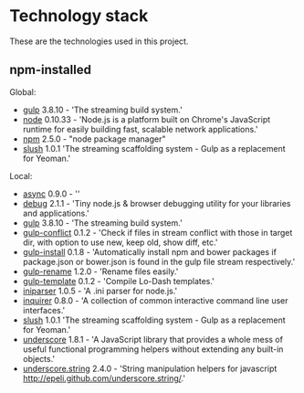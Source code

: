 # Technology stack

These are the technologies used in this project.

## npm-installed

Global:

- [gulp](http://gulpjs.com/) 3.8.10 - 'The streaming build system.'
- [node](http://nodejs.org/) 0.10.33 - 'Node.js is a platform built on Chrome's JavaScript runtime for easily building fast, scalable network applications.'
- [npm](https://npmjs.org/doc/) 2.5.0 - "node package manager"
- [slush](http://slushjs.github.io/#/) 1.0.1 'The streaming scaffolding system - Gulp as a replacement for Yeoman.'

Local:

- [async]() 0.9.0 - ''
- [debug](https://github.com/visionmedia/debug) 2.1.1 - 'Tiny node.js & browser debugging utility for your libraries and applications.'
- [gulp](http://gulpjs.com/) 3.8.10 - 'The streaming build system.'
- [gulp-conflict](https://github.com/slushjs/gulp-conflict) 0.1.2 - 'Check if files in stream conflict with those in target dir, with option to use new, keep old, show diff, etc.'
- [gulp-install](https://github.com/slushjs/gulp-install) 0.1.8 - 'Automatically install npm and bower packages if package.json or bower.json is found in the gulp file stream respectively.'
- [gulp-rename](https://github.com/hparra/gulp-rename) 1.2.0 - 'Rename files easily.'
- [gulp-template](https://github.com/sindresorhus/gulp-template) 0.1.2 - 'Compile Lo-Dash templates.'
- [iniparser](https://github.com/shockie/node-iniparser) 1.0.5 - 'A .ini parser for node.js.'
- [inquirer](https://github.com/SBoudrias/Inquirer.js) 0.8.0 - 'A collection of common interactive command line user interfaces.'
- [slush](http://slushjs.github.io/#/) 1.0.1 'The streaming scaffolding system - Gulp as a replacement for Yeoman.'
- [underscore](http://underscorejs.org/) 1.8.1 - 'A JavaScript library that provides a whole mess of useful functional programming helpers without extending any built-in objects.'
- [underscore.string](https://github.com/epeli/underscore.string) 2.4.0 - 'String manipulation helpers for javascript 
http://epeli.github.com/underscore.string/.'
